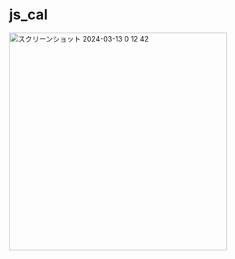 # js_cal
<img width="436" alt="スクリーンショット 2024-03-13 0 12 42" src="https://github.com/mutsuki15/js_cal/assets/128878571/e25ff7d1-92e1-49a7-806d-2f1ae03c0a5a">
